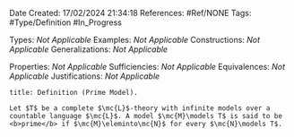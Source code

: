 <div class="topSpace"></div>

Date Created: 17/02/2024 21:34:18
References: #Ref/NONE
Tags: #Type/Definition #In_Progress

Types: <i>Not Applicable</i>
Examples: <i>Not Applicable</i>
Constructions: <i>Not Applicable</i>
Generalizations: <i>Not Applicable</i>

Properties: <i>Not Applicable</i>
Sufficiencies: <i>Not Applicable</i>
Equivalences: <i>Not Applicable</i>
Justifications: <i>Not Applicable</i>

``` ad-Definition
title: Definition (Prime Model).

Let $T$ be a complete $\mc{L}$-theory with infinite models over a countable language $\mc{L}$. A model $\mc{M}\models T$ is said to be <b>prime</b> if $\mc{M}\eleminto\mc{N}$ for every $\mc{N}\models T$.

```
